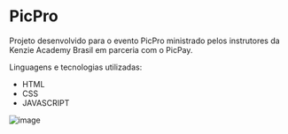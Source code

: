 # PicPro

Projeto desenvolvido para o evento PicPro ministrado pelos instrutores da Kenzie Academy Brasil em parceria com o PicPay.

Linguagens e tecnologias utilizadas:
- HTML
- CSS
- JAVASCRIPT

![image](https://user-images.githubusercontent.com/85190975/158173994-f10ea948-34f4-48cf-a680-c579990eb36a.png)

